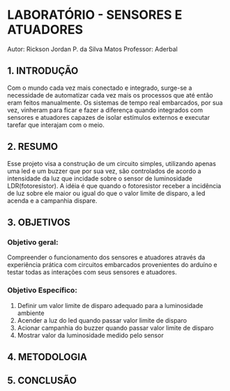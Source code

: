 # LABORATÓRIO - SENSORES E ATUADORES

Autor: Rickson Jordan P. da Silva Matos 
Professor: Aderbal

## 1. INTRODUÇÃO
Com o mundo cada vez mais conectado e integrado, surge-se a necessidade de automatizar cada vez mais os processos que até então eram feitos manualmente. Os sistemas de tempo real embarcados, por sua vez, vinheram para ficar e fazer a diferença quando integrados com sensores e atuadores capazes de isolar estímulos externos e executar tarefar que interajam com o meio. 

## 2. RESUMO
Esse projeto visa a construção de um circuito simples, utilizando apenas uma led e um buzzer que por sua vez, são controlados de acordo a intensidade da luz que incidade sobre o sensor de luminosidade LDR(fotoresistor). A idéia é que quando o fotoresistor receber a incidência de luz sobre ele maior ou igual do que o valor limite de disparo, a led acenda e a campanhia dispare.

## 3. OBJETIVOS
### Objetivo geral:
Compreender o funcionamento dos sensores e atuadores através da experiência prática com circuitos embarcados provenientes do arduíno e testar todas as interações com seus sensores e atuadores.

### Objetivo Específico:
1. Definir um valor limite de disparo adequado para a luminosidade ambiente
2. Acender a luz do led quando passar valor limite de disparo
3. Acionar campanhia do buzzer quando passar valor limite de disparo
4. Mostrar valor da luminosidade medido pelo sensor

## 4. METODOLOGIA

## 5. CONCLUSÃO
